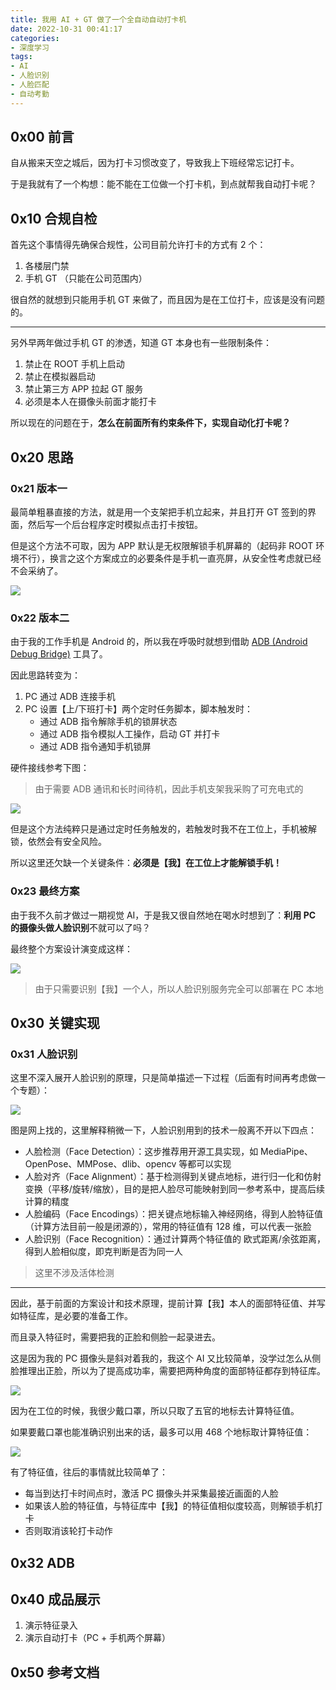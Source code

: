 ```yaml
---
title: 我用 AI + GT 做了一个全自动自动打卡机
date: 2022-10-31 00:41:17
categories: 
- 深度学习
tags:
- AI
- 人脸识别
- 人脸匹配
- 自动考勤
---
```


## 0x00 前言

自从搬来天空之城后，因为打卡习惯改变了，导致我上下班经常忘记打卡。

于是我就有了一个构想：能不能在工位做一个打卡机，到点就帮我自动打卡呢？


## 0x10 合规自检

首先这个事情得先确保合规性，公司目前允许打卡的方式有 2 个：

1. 各楼层门禁
2. 手机 GT （只能在公司范围内）

很自然的就想到只能用手机 GT 来做了，而且因为是在工位打卡，应该是没有问题的。

------

另外早两年做过手机 GT 的渗透，知道 GT 本身也有一些限制条件：

1. 禁止在 ROOT 手机上启动
2. 禁止在模拟器启动
3. 禁止第三方 APP 拉起 GT 服务
4. 必须是本人在摄像头前面才能打卡

所以现在的问题在于，**怎么在前面所有约束条件下，实现自动化打卡呢？**


## 0x20 思路 

### 0x21 版本一

最简单粗暴直接的方法，就是用一个支架把手机立起来，并且打开 GT 签到的界面，然后写一个后台程序定时模拟点击打卡按钮。

但是这个方法不可取，因为 APP 默认是无权限解锁手机屏幕的（起码非 ROOT 环境不行），换言之这个方案成立的必要条件是手机一直亮屏，从安全性考虑就已经不会采纳了。

![](01.jpg)


### 0x22 版本二

由于我的工作手机是 Android 的，所以我在呼吸时就想到借助 [ADB (Android Debug Bridge)](https://developer.android.com/studio/command-line/adb) 工具了。

因此思路转变为：

1. PC 通过 ADB 连接手机
2. PC 设置【上/下班打卡】两个定时任务脚本，脚本触发时：
    - 通过 ADB 指令解除手机的锁屏状态
    - 通过 ADB 指令模拟人工操作，启动 GT 并打卡
    - 通过 ADB 指令通知手机锁屏

硬件接线参考下图：

> 由于需要 ADB 通讯和长时间待机，因此手机支架我采购了可充电式的

![](02.jpg)

但是这个方法纯粹只是通过定时任务触发的，若触发时我不在工位上，手机被解锁，依然会有安全风险。

所以这里还欠缺一个关键条件：**必须是【我】在工位上才能解锁手机！**


### 0x23 最终方案

由于我不久前才做过一期视觉 AI，于是我又很自然地在喝水时想到了：**利用 PC 的摄像头做人脸识别**不就可以了吗？

最终整个方案设计演变成这样：

![](03.png)

> 由于只需要识别【我】一个人，所以人脸识别服务完全可以部署在 PC 本地



## 0x30 关键实现

### 0x31 人脸识别

这里不深入展开人脸识别的原理，只是简单描述一下过程（后面有时间再考虑做一个专题）：

![](04.png)

图是网上找的，这里解释稍微一下，人脸识别用到的技术一般离不开以下四点：

- 人脸检测（Face Detection）：这步推荐用开源工具实现，如 MediaPipe、OpenPose、MMPose、dlib、opencv 等都可以实现
- 人脸对齐（Face Alignment）：基于检测得到关键点地标，进行归一化和仿射变换（平移/旋转/缩放），目的是把人脸尽可能映射到同一参考系中，提高后续计算的精度
- 人脸编码（Face Encodings）：把关键点地标输入神经网络，得到人脸特征值（计算方法目前一般是闭源的），常用的特征值有 128 维，可以代表一张脸
- 人脸识别（Face Recognition）：通过计算两个特征值的 欧式距离/余弦距离，得到人脸相似度，即克判断是否为同一人  

> 这里不涉及活体检测

------

因此，基于前面的方案设计和技术原理，提前计算【我】本人的面部特征值、并写如特征库，是必要的准备工作。

而且录入特征时，需要把我的正脸和侧脸一起录进去。

这是因为我的 PC 摄像头是斜对着我的，我这个 AI 又比较简单，没学过怎么从侧脸推理出正脸，所以为了提高成功率，需要把两种角度的面部特征都存到特征库。

![](06.jpg)

因为在工位的时候，我很少戴口罩，所以只取了五官的地标去计算特征值。

如果要戴口罩也能准确识别出来的话，最多可以用 468 个地标取计算特征值：

![](07.jpg)


有了特征值，往后的事情就比较简单了：

- 每当到达打卡时间点时，激活 PC 摄像头并采集最接近画面的人脸
- 如果该人脸的特征值，与特征库中【我】的特征值相似度较高，则解锁手机打卡
- 否则取消该轮打卡动作


## 0x32 ADB



## 0x40 成品展示

1. 演示特征录入
2. 演示自动打卡（PC + 手机两个屏幕）


## 0x50 参考文档




